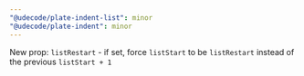 ```yaml
---
"@udecode/plate-indent-list": minor
"@udecode/plate-indent": minor
---
```


New prop: `listRestart` - if set, force `listStart` to be `listRestart` instead of the previous `listStart + 1`
